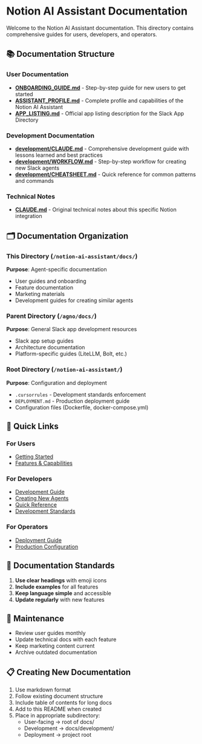 # Notion AI Assistant Documentation

Welcome to the Notion AI Assistant documentation. This directory contains comprehensive guides for users, developers, and operators.

## 📚 Documentation Structure

### User Documentation
- **[ONBOARDING_GUIDE.md](ONBOARDING_GUIDE.md)** - Step-by-step guide for new users to get started
- **[ASSISTANT_PROFILE.md](ASSISTANT_PROFILE.md)** - Complete profile and capabilities of the Notion AI Assistant
- **[APP_LISTING.md](APP_LISTING.md)** - Official app listing description for the Slack App Directory

### Development Documentation
- **[development/CLAUDE.md](development/CLAUDE.md)** - Comprehensive development guide with lessons learned and best practices
- **[development/WORKFLOW.md](development/WORKFLOW.md)** - Step-by-step workflow for creating new Slack agents
- **[development/CHEATSHEET.md](development/CHEATSHEET.md)** - Quick reference for common patterns and commands

### Technical Notes
- **[CLAUDE.md](CLAUDE.md)** - Original technical notes about this specific Notion integration

## 🗂️ Documentation Organization

### This Directory (`/notion-ai-assistant/docs/`)
**Purpose**: Agent-specific documentation
- User guides and onboarding
- Feature documentation
- Marketing materials
- Development guides for creating similar agents

### Parent Directory (`/agno/docs/`)
**Purpose**: General Slack app development resources
- Slack app setup guides
- Architecture documentation
- Platform-specific guides (LiteLLM, Bolt, etc.)

### Root Directory (`/notion-ai-assistant/`)
**Purpose**: Configuration and deployment
- `.cursorrules` - Development standards enforcement
- `DEPLOYMENT.md` - Production deployment guide
- Configuration files (Dockerfile, docker-compose.yml)

## 🚀 Quick Links

### For Users
- [Getting Started](ONBOARDING_GUIDE.md)
- [Features & Capabilities](ASSISTANT_PROFILE.md)

### For Developers
- [Development Guide](development/CLAUDE.md)
- [Creating New Agents](development/WORKFLOW.md)
- [Quick Reference](development/CHEATSHEET.md)
- [Development Standards](../.cursorrules)

### For Operators
- [Deployment Guide](../DEPLOYMENT.md)
- [Production Configuration](../config.py)

## 📝 Documentation Standards

1. **Use clear headings** with emoji icons
2. **Include examples** for all features
3. **Keep language simple** and accessible
4. **Update regularly** with new features

## 🔄 Maintenance

- Review user guides monthly
- Update technical docs with each feature
- Keep marketing content current
- Archive outdated documentation

## 📋 Creating New Documentation

1. Use markdown format
2. Follow existing document structure
3. Include table of contents for long docs
4. Add to this README when created
5. Place in appropriate subdirectory:
   - User-facing → root of docs/
   - Development → docs/development/
   - Deployment → project root